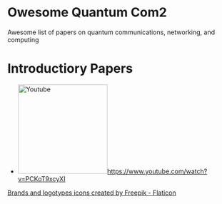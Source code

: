 # Owesome Quantum Com2
Awesome list of papers on quantum communications, networking, and computing


# Introductiory Papers
- <img src="https://github.com/user-attachments/assets/4d07a54c-2aa7-4b0b-a283-48536610406d" alt="Youtube" width="200"/>https://www.youtube.com/watch?v=PCKoT9xcyXI


<a href="https://www.flaticon.com/free-icons/brands-and-logotypes" title="brands and logotypes icons"> Brands and logotypes icons created by Freepik - Flaticon</a>
